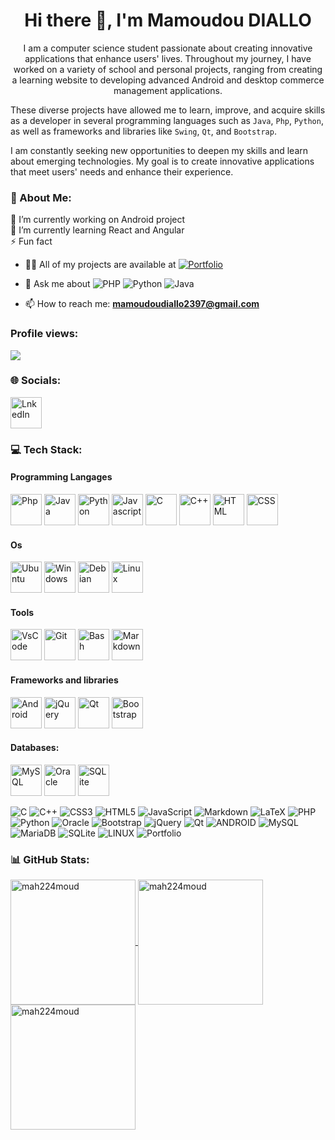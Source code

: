 <h1 align="center">Hi there 👋, I'm Mamoudou DIALLO</h1>
<p align="center"> 
I am a computer science student passionate about creating innovative applications that enhance users' lives.
Throughout my journey, I have worked on a variety of school and personal projects, ranging from creating a learning website to developing advanced Android and desktop commerce management applications.

These diverse projects have allowed me to learn, improve, and acquire skills as a developer in several programming languages such as `Java`, `Php`, `Python`, as well as frameworks and libraries like `Swing`, `Qt`, and `Bootstrap`.

I am constantly seeking new opportunities to deepen my skills and learn about emerging technologies. My goal is to create innovative applications that meet users' needs and enhance their experience. </p>

### 💫 About Me:
🔭 I’m currently working on Android project<br>🌱 I’m currently learning React and Angular<br>⚡ Fun fact
- 👨‍💻 All of my projects are available at [![Portfolio](https://img.shields.io/badge/Portfolio-%23000000.svg?style=for-the-badge&logo=firefox&logoColor=#FF7139)](https://portfolio.bratif.com/)

- 💬 Ask me about ![PHP](https://img.shields.io/badge/php-%23777BB4.svg?style=for-the-badge&logo=php&logoColor=white) ![Python](https://img.shields.io/badge/python-3670A0?style=for-the-badge&logo=python&logoColor=ffdd54) ![Java](https://img.shields.io/badge/java-%23ED8B00.svg?style=for-the-badge&logo=java&logoColor=white)
- 📫 How to reach me: **mamoudoudiallo2397@gmail.com**
### Profile views:
![](https://komarev.com/ghpvc/?username=mah224moud&label=PROFILE+VIEWS)

### 🌐 Socials:
<a href="https://linkedin.com/in/mamoudou-diallo-528020199">
   <img height=50 width=50 title="LnkedIn" src="https://cdn.jsdelivr.net/gh/devicons/devicon/icons/linkedin/linkedin-original.svg" />
</a>

### 💻 Tech Stack:

#### Programming Langages
<div>
    <img height=50 width=50 title="Php" src="https://cdn.jsdelivr.net/gh/devicons/devicon/icons/php/php-original.svg" />
    <img height=50 width=50 title="Java"
        src="https://cdn.jsdelivr.net/gh/devicons/devicon/icons/java/java-original.svg" />
    <img height=50 width=50 title="Python" src="https://cdn.jsdelivr.net/gh/devicons/devicon/icons/python/python-original.svg" />
    <img height=50 width=50 title="Javascript"
        src="https://cdn.jsdelivr.net/gh/devicons/devicon/icons/javascript/javascript-original.svg" />
    <img height=50 width=50 title="C" src="https://cdn.jsdelivr.net/gh/devicons/devicon/icons/c/c-original.svg" />
    <img height=50 width=50 title="C++"
        src="https://cdn.jsdelivr.net/gh/devicons/devicon/icons/cplusplus/cplusplus-original.svg" />
    <img height=50 width=50 title="HTML"
        src="https://cdn.jsdelivr.net/gh/devicons/devicon/icons/html5/html5-original.svg" />
    <img height=50 width=50 title="CSS"
        src="https://cdn.jsdelivr.net/gh/devicons/devicon/icons/css3/css3-original.svg" />
</div>

#### Os
<div>
    <img height=50 width=50 title="Ubuntu"
        src="https://cdn.jsdelivr.net/gh/devicons/devicon/icons/ubuntu/ubuntu-plain.svg" />
    <img height=50 width=50 title="Windows"
        src="https://cdn.jsdelivr.net/gh/devicons/devicon/icons/windows8/windows8-original.svg" />
    <img height=50 width=50 title="Debian"
        src="https://cdn.jsdelivr.net/gh/devicons/devicon/icons/debian/debian-original.svg" />
    <img height=50 width=50 title="Linux"
        src="https://cdn.jsdelivr.net/gh/devicons/devicon/icons/linux/linux-original.svg" />
</div>

#### Tools
<div>
    <img height=50 width=50 title="VsCode"
        src="https://cdn.jsdelivr.net/gh/devicons/devicon/icons/vscode/vscode-original.svg" />
    <img height=50 width=50 title="Git" src="https://cdn.jsdelivr.net/gh/devicons/devicon/icons/git/git-original.svg" />
    <img height=50 width=50 title="Bash" src="https://cdn.jsdelivr.net/gh/devicons/devicon/icons/bash/bash-plain.svg" />
    <img height=50 width=50 title="Markdown"
    src="https://cdn.jsdelivr.net/gh/devicons/devicon/icons/markdown/markdown-original.svg" />
</div>

#### Frameworks and libraries
<div>
    <img height=50 width=50 title="Android"
        src="https://cdn.jsdelivr.net/gh/devicons/devicon/icons/androidstudio/androidstudio-original.svg" />
    <img height=50 width=50 title="jQuery"
        src="https://cdn.jsdelivr.net/gh/devicons/devicon/icons/jquery/jquery-original-wordmark.svg" />
    <img height=50 width=50 title="Qt" src="https://cdn.jsdelivr.net/gh/devicons/devicon/icons/qt/qt-original.svg" />
    <img height=50 width=50 title="Bootstrap"
        src="https://cdn.jsdelivr.net/gh/devicons/devicon/icons/bootstrap/bootstrap-original.svg" />
</div>

#### Databases:
<div>
    <img height=50 width=50 title="MySQL"
        src="https://cdn.jsdelivr.net/gh/devicons/devicon/icons/mysql/mysql-original-wordmark.svg" />
    <img height=50 width=50 title="Oracle" src="https://cdn.jsdelivr.net/gh/devicons/devicon/icons/oracle/oracle-original.svg" />
    <img height=50 width=50 title="SQLite"
        src="https://cdn.jsdelivr.net/gh/devicons/devicon/icons/sqlite/sqlite-original-wordmark.svg" />
</div>

                    
![C](https://img.shields.io/badge/c-%2300599C.svg?style=for-the-badge&logo=c&logoColor=white) ![C++](https://img.shields.io/badge/c++-%2300599C.svg?style=for-the-badge&logo=c%2B%2B&logoColor=white) ![CSS3](https://img.shields.io/badge/css3-%231572B6.svg?style=for-the-badge&logo=css3&logoColor=white) ![HTML5](https://img.shields.io/badge/html5-%23E34F26.svg?style=for-the-badge&logo=html5&logoColor=white)  ![JavaScript](https://img.shields.io/badge/javascript-%23323330.svg?style=for-the-badge&logo=javascript&logoColor=%23F7DF1E) ![Markdown](https://img.shields.io/badge/markdown-%23000000.svg?style=for-the-badge&logo=markdown&logoColor=white) ![LaTeX](https://img.shields.io/badge/latex-%23008080.svg?style=for-the-badge&logo=latex&logoColor=white) ![PHP](https://img.shields.io/badge/php-%23777BB4.svg?style=for-the-badge&logo=php&logoColor=white) ![Python](https://img.shields.io/badge/python-3670A0?style=for-the-badge&logo=python&logoColor=ffdd54) ![Oracle](https://img.shields.io/badge/Oracle-F80000?style=for-the-badge&logo=oracle&logoColor=white) ![Bootstrap](https://img.shields.io/badge/bootstrap-%23563D7C.svg?style=for-the-badge&logo=bootstrap&logoColor=white) ![jQuery](https://img.shields.io/badge/jquery-%230769AD.svg?style=for-the-badge&logo=jquery&logoColor=white) ![Qt](https://img.shields.io/badge/Qt-%23217346.svg?style=for-the-badge&logo=Qt&logoColor=white) ![ANDROID](https://img.shields.io/badge/android-%2320232a.svg?style=for-the-badge&logo=android&logoColor=%a4c639) ![MySQL](https://img.shields.io/badge/mysql-%2300f.svg?style=for-the-badge&logo=mysql&logoColor=white) ![MariaDB](https://img.shields.io/badge/MariaDB-003545?style=for-the-badge&logo=mariadb&logoColor=white) ![SQLite](https://img.shields.io/badge/sqlite-%2307405e.svg?style=for-the-badge&logo=sqlite&logoColor=white) ![LINUX](https://img.shields.io/badge/Linux-FCC624?style=for-the-badge&logo=linux&logoColor=black) ![Portfolio](https://img.shields.io/badge/Portfolio-%23000000.svg?style=for-the-badge&logo=firefox&logoColor=#FF7139)

### 📊 GitHub Stats:
<a href="https://github.com/Mah224Moud">
  <img height=200 align="center" src="https://github-readme-stats.vercel.app/api?username=Mah224Moud&show_icons=true&locale=en&count_private=true&theme=dark" alt="mah224moud" />
</a>
<a href="https://github.com/Mah224Moud">
  <img height=200 align="center" src="https://github-readme-stats.vercel.app/api/top-langs?username=mah224moud&layout=compact&langs_count=10&card_width=320&theme=dark" alt="mah224moud" />
</a>
<a href="https://github.com/Mah224Moud">
  <img height="200" src="https://github-readme-streak-stats.herokuapp.com/?user=mah224moud&theme=dark" alt="mah224moud" />
</a>
